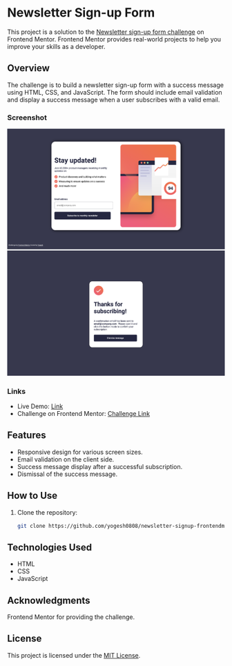 # Newsletter Sign-up Form

This project is a solution to the [Newsletter sign-up form challenge](#challenge-link) on Frontend Mentor. Frontend Mentor provides real-world projects to help you improve your skills as a developer.

## Overview

The challenge is to build a newsletter sign-up form with a success message using HTML, CSS, and JavaScript. The form should include email validation and display a success message when a user subscribes with a valid email.

### Screenshot

![Screenshot](./Screenshots/Newsletter-Preview.png)
![Thanks Page](./Screenshots/Thanks-Page.png)

### Links

- Live Demo: [Link](https://yogesh0808.github.io/newsletter-signup-frontendmentor/)
- Challenge on Frontend Mentor: [Challenge Link](https://www.frontendmentor.io/challenges/newsletter-signup-form-with-success-message-3FC1AZbNrv)

## Features

- Responsive design for various screen sizes.
- Email validation on the client side.
- Success message display after a successful subscription.
- Dismissal of the success message.

## How to Use

1. Clone the repository:

   ```bash
   git clone https://github.com/yogesh0808/newsletter-signup-frontendmentor.git


## Technologies Used
- HTML
- CSS
- JavaScript


## Acknowledgments
Frontend Mentor for providing the challenge.

## License
This project is licensed under the [MIT License](https://www.frontendmentor.io/).
